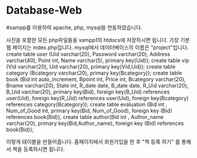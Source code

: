 # Database-Web
#xampp를 이용하여 apache, php, mysql을 연동하였습니다.

사진을 포함한 모든 php파일들을 xampp1의 htdocs에 저장하시면 됩니다. 가장 기본 웹 페이지는 index.php입니다.
mysql에서 데이터베이스의 이름은 "project"입니다.
create table user (Uid varchar(20), Password varchar(20), Address varchar(40), Point int, Name varchar(5), primary key(Uid));
create table vip (Vid varchar(20), Uid varchar(20), primary key(Vid,Uid));
create table category (Bcategory varchar(20), primary key(Bcategory));
create table book (Bid int auto_increment, Bpoint int, Price int, Bcategory varchar(20), Bname varchar(20), State int, R_date date, B_date date, R_Uid varchar(20), B_Uid varchar(20), 
		primary key(Bid), foreign key(B_Uid) references user(Uid),
		foreign key(R_Uid) references user(Uid),
		foreign key(Bcategory) references category(Bcategory));
create table evaluation (Bid int , Num_of_Good int, 
		primary key(Bid, Num_of_Good),
		foreign key (Bid) references book(Bid));
create table author(Bid int , Author_name varchar(20),
		primary key(Bid,Author_name),
		foreign key (Bid) references book(Bid));

이렇게 테이블을 만들어줍니다.
홈페이지에서 회원가입을 한 후 "책 등록 하기" 를 통해서 책을 등록하시면 됩니다. 
